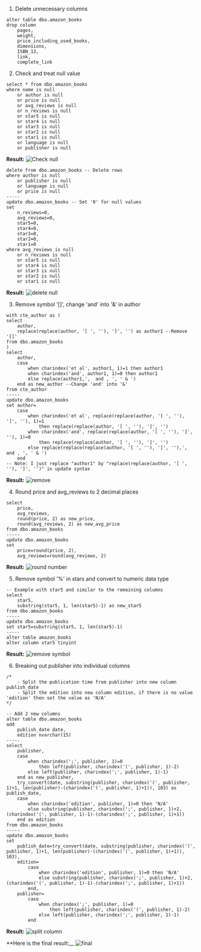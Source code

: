 1. Delete unnecessary columns
```
alter table dbo.amazon_books
drop column
	pages,
	weight,
	price_including_used_books,
	dimensions,
	ISBN_13,
	link,
	complete_link
```

2. Check and treat null value
```
select * from dbo.amazon_books
where name is null
	or author is null
	or price is null
	or avg_reviews is null
	or n_reviews is null
	or star5 is null
	or star4 is null
	or star3 is null
	or star2 is null
	or star1 is null
	or language is null
	or publisher is null
```
**Result:**
![Check null](https://github.com/hoan110102/Amazon-Data-Science-Books/assets/148353234/dda2d18d-a87f-49a5-a57c-2c37bd11a62e)

```
delete from dbo.amazon_books -- Delete rows
where author is null 
	or publisher is null 
	or language is null 
	or price is null
-----
update dbo.amazon_books -- Set '0' for null values
set
	n_reviews=0,
	avg_reviews=0,
	star5=0,
	star4=0,
	star3=0,
	star2=0,
	star1=0
where avg_reviews is null
	or n_reviews is null
	or star5 is null
	or star4 is null
	or star3 is null
	or star2 is null
	or star1 is null
```
**Result:**
![delete null](https://github.com/hoan110102/Amazon-Data-Science-Books/assets/148353234/7af9b4a8-57dc-4ce8-aded-c6b923b80c04)

3. Remove symbol '[]', change 'and' into '&' in author
```
with cte_author as (
select
	author,
	replace(replace(author, '[ ', ''), ']', '') as author1 --Remove '[]'
from dbo.amazon_books
)
select
	author,
	case
		when charindex('et al', author1, 1)=1 then author1
		when charindex('and', author1, 1)=0 then author1
		else replace(author1,',  and , ', ' & ')
	end as new_author --Change 'and' into '&'
from cte_author
-----
update dbo.amazon_books
set author=
	case
		when charindex('et al', replace(replace(author, '[ ', ''), ']', ''), 1)=1
			then replace(replace(author, '[ ', ''), ']', '')
		when charindex('and', replace(replace(author, '[ ', ''), ']', ''), 1)=0
			then replace(replace(author, '[ ', ''), ']', '')
		else replace(replace(replace(author, '[ ', ''), ']', ''),',  and , ', ' & ')
	end
-- Note: I just replace "author1" by "replace(replace(author, '[ ', ''), ']', '')" in update syntax
```
**Result:**
![remove ](https://github.com/hoan110102/Amazon-Data-Science-Books/assets/148353234/0ad8baba-f7db-4fe4-9af4-3a13c56898eb)

4. Round price and avg_reviews to 2 decimal places
```
select
	price,
	avg_reviews,
	round(price, 2) as new_price,
	round(avg_reviews, 2) as new_avg_price
from dbo.amazon_books
-----
update dbo.amazon_books
set
	price=round(price, 2),
	avg_reviews=round(avg_reviews, 2)
```
**Result:**
![round number](https://github.com/hoan110102/Amazon-Data-Science-Books/assets/148353234/eb838a6b-8918-4995-83fa-0e0cda077438)

5. Remove symbol '%' in stars and convert to numeric data type
```
-- Example with star5 and similar to the remaining columns
select
	star5,
	substring(star5, 1, len(star5)-1) as new_star5
from dbo.amazon_books
-----
update dbo.amazon_books
set star5=substring(star5, 1, len(star5)-1)
-----
alter table amazon_books
alter column star5 tinyint
```
**Result:**
![remove symbol](https://github.com/hoan110102/Amazon-Data-Science-Books/assets/148353234/c5449914-38e5-4403-a27a-d9fb3e1b4b4d)

6. Breaking out publisher into individual columns
```
/* 
	- Split the publication time from publisher into new column publish_date
	- Split the edition into new column edition, if there is no value 'edition' then set the value as 'N/A'
*/

-- Add 2 new columns
alter table dbo.amazon_books
add
	publish_date date,
	edition nvarchar(15)
-----
select
	publisher,
	case
		when charindex(';', publisher, 1)=0 
			then left(publisher, charindex('(', publisher, 1)-2)
		else left(publisher, charindex(';', publisher, 1)-1)
	end as new_publisher,
	try_convert(date, substring(publisher, charindex('(', publisher, 1)+1, len(publisher)-(charindex('(', publisher, 1)+1)), 103) as publish_date,
	case
		when charindex('edition', publisher, 1)=0 then 'N/A'
		else substring(publisher, charindex(';', publisher, 1)+2, (charindex('(', publisher, 1)-1)-(charindex(';', publisher, 1)+1))
	end as edition
from dbo.amazon_books
-----
update dbo.amazon_books
set
	publish_date=try_convert(date, substring(publisher, charindex('(', publisher, 1)+1, len(publisher)-(charindex('(', publisher, 1)+1)), 103),
	edition=
		case
			when charindex('edition', publisher, 1)=0 then 'N/A'
			else substring(publisher, charindex(';', publisher, 1)+2, (charindex('(', publisher, 1)-1)-(charindex(';', publisher, 1)+1))
		end,
	publisher=
		case
			when charindex(';', publisher, 1)=0 
				then left(publisher, charindex('(', publisher, 1)-2)
			else left(publisher, charindex(';', publisher, 1)-1)
		end
```
**Result:**
![split column](https://github.com/hoan110102/Amazon-Data-Science-Books/assets/148353234/1fba0eee-1ea0-48b0-8652-31cb73b68221)

**Here is the final result:__
![final](https://github.com/hoan110102/Amazon-Data-Science-Books/assets/148353234/e160a40d-af14-4ebc-8279-17e0c73c8f5e)
